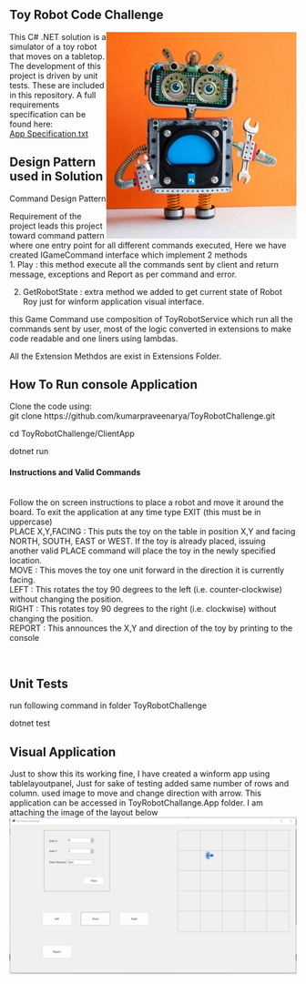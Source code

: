 <H2>Toy Robot Code Challenge</H2>
<img src = "https://github.com/kumarpraveenarya/ToyRobotChallenge/blob/main/toyrobot.jpg" align = right>
This C# .NET solution is a simulator of a toy robot that moves on a tabletop. The development of this project is driven by unit tests. These are included in this repository. A full requirements specification can be found here:<br><a href = "https://github.com/kumarpraveenarya/ToyRobotChallenge/blob/main/ToyRobotChallenge/App%20Specification.txt">App Specification.txt</a>

<h2>Design Pattern used in Solution</h2>
<p>Command Design Pattern</p>
<p>Requirement of the project leads this project toward command pattern where one entry point for all different commands executed, Here we have created IGameCommand interface which implement 2 methods<br>
1. Play : this method execute all the commands sent by client and return message, exceptions and Report as per command and error.

2. GetRobotState : extra method we added to get current state of Robot Roy just for winform application visual interface.

this Game Command use composition of ToyRobotService which run all the commands sent by user, most of the logic converted in extensions to make code readable and one liners using lambdas.

All the Extension Methdos are exist in Extensions Folder.
</p>

<h2>How To Run console Application</h2>
<p>Clone the code using: <br/>
git clone https://github.com/kumarpraveenarya/ToyRobotChallenge.git<br/>

cd ToyRobotChallenge/ClientApp

dotnet run

<h4>Instructions and Valid Commands</h4>
<br>Follow the on screen instructions to place a robot and move it around the board. To exit the application at any time type EXIT (this must be in uppercase)
<br>PLACE X,Y,FACING : This puts the toy on the table in position X,Y and facing NORTH, SOUTH, EAST or WEST. If the toy is already placed, issuing another valid PLACE command will place the toy in the newly specified location.
<br>MOVE : This moves the toy one unit forward in the direction it is currently facing.
<br>LEFT : This rotates the toy 90 degrees to the left (i.e. counter-clockwise) without changing the position.
<br>RIGHT : This rotates toy 90 degrees to the right (i.e. clockwise) without changing the position.
<br>REPORT : This announces the X,Y and direction of the toy by printing to the console
</p>
<br>
<h2>Unit Tests</h2>
<p>run following command in folder ToyRobotChallenge<br/>

dotnet test
</p>
<h2>Visual Application</h2>
Just to show this its working fine, I have created a winform app using tablelayoutpanel, Just for sake of testing added same number of rows and column. used image to move and change direction with arrow. This application can be accessed in ToyRobotChallange.App folder. I am attaching the image of the layout below  
<img src ="https://github.com/kumarpraveenarya/ToyRobotChallenge/blob/main/visualchalange.png" align= center/>
